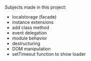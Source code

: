 Subjects made in this project:
- localstorage (facade)
- instance extensions
- add class method
- event delegation
- module behavior
- destructuring
- DOM manipulation
- setTimeout function to show loader
